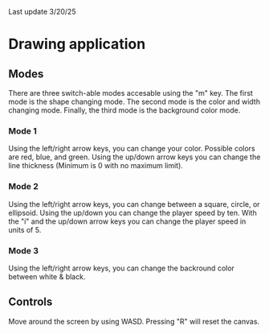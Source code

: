 Last update 3/20/25
# Drawing application
## Modes 
There are three switch-able modes accesable using the "m" key. The first mode is the shape changing mode. The second mode is the color and width changing mode. Finally, the third mode is the background color mode.
### Mode 1
Using the left/right arrow keys, you can change your color. Possible colors are red, blue, and green. Using the up/down arrow keys you can change the line thickness (Minimum is 0 with no maximum limit).
### Mode 2
Using the left/right arrow keys, you can change between a square, circle, or ellipsoid. Using the up/down you can change the player speed by ten. With the "i" and the up/down arrow keys you can change the player speed in units of 5.
### Mode 3
Using the left/right arrow keys, you can change the backround color between white & black.
## Controls
Move around the screen by using WASD. Pressing "R" will reset the canvas.
